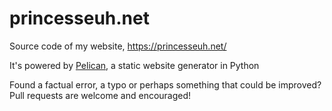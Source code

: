 # princesseuh.net

Source code of my website, https://princesseuh.net/

It's powered by [Pelican](http://blog.getpelican.com/), a static website generator in Python

Found a factual error, a typo or perhaps something that could be improved? Pull requests are welcome and encouraged!
